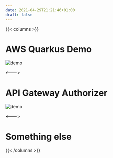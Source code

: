 ```yaml
---
date: 2021-04-29T21:21:46+01:00
draft: false
---
```


{{< columns >}}
# AWS Quarkus Demo
<img src="/guides/aws-quarkus-demo.png" alt="demo" class="img-responsive">

<---> <!-- magic sparator, between columns -->

# API Gateway Authorizer
<img src="/guides/kabisa-tech-blog.png" alt="demo" class="img-responsive">

<---> <!-- magic sparator, between columns -->

# Something else

{{< /columns >}}